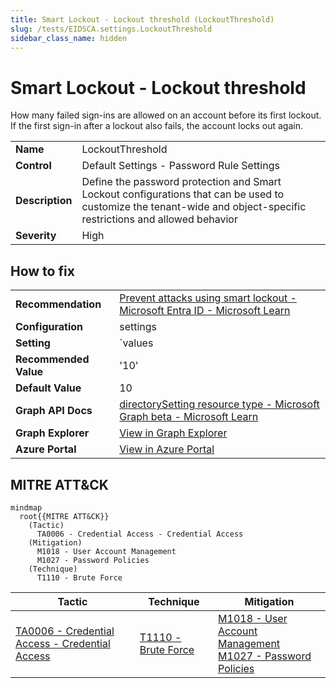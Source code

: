 ```yaml
---
title: Smart Lockout - Lockout threshold (LockoutThreshold)
slug: /tests/EIDSCA.settings.LockoutThreshold
sidebar_class_name: hidden
---
```


# Smart Lockout - Lockout threshold

How many failed sign-ins are allowed on an account before its first lockout. If the first sign-in after a lockout also fails, the account locks out again.

| | |
|-|-|
| **Name** | LockoutThreshold |
| **Control** | Default Settings - Password Rule Settings |
| **Description** | Define the password protection and Smart Lockout configurations that can be used to customize the tenant-wide and object-specific restrictions and allowed behavior |
| **Severity** | High |

## How to fix
| | |
|-|-|
| **Recommendation** | [Prevent attacks using smart lockout - Microsoft Entra ID - Microsoft Learn](https://learn.microsoft.com/en-us/azure/active-directory/authentication/howto-password-smart-lockout) |
| **Configuration** | settings |
| **Setting** | `values | where-object name -eq 'LockoutThreshold' | select-object -expand value` |
| **Recommended Value** | '10' |
| **Default Value** | 10 |
| **Graph API Docs** | [directorySetting resource type - Microsoft Graph beta - Microsoft Learn](https://learn.microsoft.com/en-us/graph/api/resources/directorysetting) |
| **Graph Explorer** | [View in Graph Explorer](https://developer.microsoft.com/en-us/graph/graph-explorer?request=settings&method=GET&version=beta&GraphUrl=https://graph.microsoft.com) |
| **Azure Portal** | [View in Azure Portal](https://portal.azure.com/#view/Microsoft_AAD_IAM/AuthenticationMethodsMenuBlade/~/PasswordProtection) | 

## MITRE ATT&CK

```mermaid
mindmap
  root{{MITRE ATT&CK}}
    (Tactic)
      TA0006 - Credential Access - Credential Access
    (Mitigation)
      M1018 - User Account Management
      M1027 - Password Policies
    (Technique)
      T1110 - Brute Force
```
|Tactic|Technique|Mitigation|
|---|---|---|
|[TA0006 - Credential Access - Credential Access](https://attack.mitre.org/tactics/TA0006)|[T1110 - Brute Force](https://attack.mitre.org/techniques/T1110)|[M1018 - User Account Management](https://attack.mitre.org/mitigations/M1018)<br/>[M1027 - Password Policies](https://attack.mitre.org/mitigations/M1027)|

